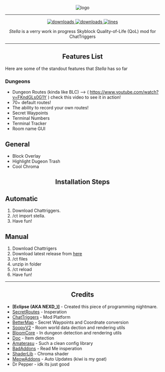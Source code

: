 <p align="center">
  <img alt="logo" src="https://i.imgur.com/C9iH7yb.png" /
</p>

---

<p align="center">
  <a href="https://github.com/Eclipse-5214/stella/releases" target="_blank">
    <img alt="downloads" src="https://img.shields.io/github/v/release/Eclipse-5214/stella?color=ad03fc&style=flat-square" />
  </a>
  <a href="https://github.com/Eclipse-5214/stella/releases" target="_blank">
    <img alt="downloads" src="https://img.shields.io/github/downloads/Eclipse-5214/stella/total?color=ad03fc&style=flat-square" />
  </a>
  <a href="https://github.com/Eclipse-5214/stella/">
    <img src="https://tokei.rs/b1/github/Eclipse-5214/stella?category=code&color=ad03fc&style=flat-square" alt="lines">
  </a>
</p>

<p align="center" id="description"><em>Stella</em> is a verry work in progress Skyblock Quality-of-Life (QoL) mod for ChatTriggers</p>

---

<h2 align="center">Features List</h2>

<p>Here are some of the standout features that <em>Stella</em> has so far</p>

### **Dungeons**

-   Dungeon Routes (kinda like BLC)
    --> ( https://www.youtube.com/watch?v=FKndGLs0G1Y ) check this video to see it in action!
-   70+ default routes!
-   The ability to record your own routes!
-   Secret Waypoints
-   Terminal Numbers
-   Terminal Tracker
-   Room name GUI

## **General**

-   Block Overlay
-   Highlight Dugeon Trash
-   Cool Chroma

<h2 align="center">Installation Steps</h2>

## **Automatic**

1. Download Chattriggers.
2. /ct import stella.
3. Have fun!

## **Manual**

1. Download Chattrigers
2. Download latest release from [here](https://github.com/Eclipse-5214/stella/releases)
3. /ct files
4. unzip in folder
5. /ct reload
6. Have fun!

---

<h2 align="center">Credits</h2>

-   **[Eclipse (AKA NEXD_)]** - Created this piece of programming nightmare.
-   [SecretRoutes](https://github.com/yourboykyle/SecretRoutes/) - Insperation
-   [ChatTriggers](https://www.chattriggers.com/) - Mod Platform
-   [BetterMap](https://github.com/BetterMap/BetterMap/) - Secret Waypoints and Coordnate conversion
-   [SoopyV2](https://github.com/Soopyboo32/SoopyV2/) - Room world data dection and rendering utils
-   [BloomCore](https://www.chattriggers.com/modules/v/BloomCore/) - In dungeon detection and rendering utils
-   [Doc](https://github.com/DocilElm/Doc/) - Item detection
-   [Amaterasu](https://github.com/DocilElm/Amaterasu/) - Such a clean config library
-   [BadAddons](https://github.com/mehdii000/BadAddons/) - Read Me insperation
-   [ShaderLib](https://github.com/PerseusPotter/shaderlib/) - Chroma shader
-   [MeowAddons](https://github.com/kiwidotzip/MeowAddons/) - Auto Updates (kiwi is my goat)
-   Dr Pepper - idk its just good
